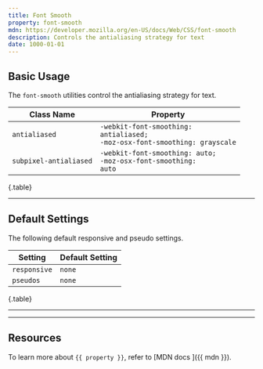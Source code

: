 ```yaml
---
title: Font Smooth
property: font-smooth
mdn: https://developer.mozilla.org/en-US/docs/Web/CSS/font-smooth
description: Controls the antialiasing strategy for text
date: 1000-01-01
---
```


## Basic Usage

The `font-smooth` utilities control the antialiasing strategy for text.

| Class Name             | Property                                                                                |
| ---------------------- | --------------------------------------------------------------------------------------- |
| `antialiased`          | <code>-webkit-font-smoothing: antialiased;<br>-moz-osx-font-smoothing: grayscale</code> |
| `subpixel-antialiased` | <code>-webkit-font-smoothing: auto;<br>-moz-osx-font-smoothing: auto</code>             |

{.table}

---

## Default Settings

The following default responsive and pseudo settings.

| Setting      | Default Setting |
| ------------ | --------------- |
| `responsive` | `none`          |
| `pseudos`    | `none`          |

{.table}

---

---

## Resources

To learn more about `{{ property }}`, refer to [MDN docs <i class="far fa-external-link ml-6"></i>]({{ mdn }}).
